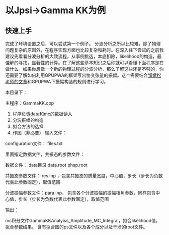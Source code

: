 # 以Jpsi->Gamma KK为例

## 快速上手
完成了环境设置之后，可以尝试第一个例子。
分波分析之所以比较难，除了物理问题复杂的原因外，在程序实现方面也比较复杂和耗时。在深入往下尝试的之前我建议先看看分波分析的大致流程，从事例挑选，本底扣除，likelihood的构造，最佳解的寻找，显著性的计算。在了解这些基本知识之后你就可以看懂下面程序是在做什么。如果你想做一个新的物理过程的分波分析，那么了解这些还是不够的，你还需要了解如何利用GPUPWA的框架写出协变张量的振幅。这个需要结合[邹斌松老师的文章](http://link.springer.com/10.1140/epja/i2002-10135-4)和GPUPWA下振幅构造的规则进行学习。

本目录下：

主程序：GammaKK.cpp
  1. 程序负责data和mc的数据读入
  2. 分波振幅的构造
  3. 拟合方法的选择
  4. 作图（非必要）
输入文件：

configuration文件： files.txt 

里面指定数据文件，共振态的参数文件：

数据文件： data目录 data.root  phsp.root

共振态参数文件： res.inp ，包含共振态的质量宽度，中心值，步长（步长为负数代表此参数固定），取值范围

分波振幅参数文件：para.inp， 包含各个分波振幅的振幅相角参数，同样包含中心值，步长（步长为负数代表此参数固定），取值范围

输出：

mc积分文件GammaKKAnalyiss_Amplitude_MC_Integral，拟合likelihood值，拟合参数结果。
含有拟合图的ps文件以及各个成分以及干涉的root文件。
